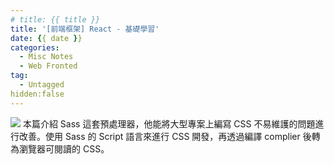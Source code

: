 ```yaml
---
# title: {{ title }}
title: '[前端框架] React - 基礎學習'
date: {{ date }}
categories:
  - Misc Notes
  - Web Fronted
tag:
  - Untagged
hidden:false
---
```


![](https://i.imgur.com/KgMI01E.png)
本篇介紹 Sass 這套預處理器，他能將大型專案上編寫 CSS 不易維護的問題進行改善。使用 Sass 的 Script 語言來進行 CSS 開發，再透過編譯 complier 後轉為瀏覽器可閱讀的 CSS。

<!-- more -->